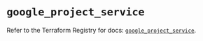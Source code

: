# `google_project_service`

Refer to the Terraform Registry for docs: [`google_project_service`](https://registry.terraform.io/providers/hashicorp/google-beta/6.11.2/docs/resources/google_project_service).
